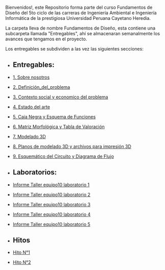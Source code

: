 Bienvenidos!, este Repositorio forma parte del curso Fundamentos de Diseño del 5to ciclo de las carreras de Ingeniería Ambiental e Ingeniería Informática de la prestigiosa Universidad Peruana Cayetano Heredia.

La carpeta lleva de nombre Fundamentos de Diseño, esta contiene una subcarpeta llamada "Entregables", ahí se almacenaran semanalmente los avances que tengamos en el proyecto.

Los entregables se subdividen a las vez las siguientes secciones:
- ## Entregables:
- [1. Sobre nosotros](https://github.com/JefHuiza/Fundamentos-de-Dise-o/blob/116a9fa115f0d13ad5f4e51eb671597e49db63f2/Fundamentos_de_Dise%C3%B1o/Entregables/1_Sobre_nosotros.md)
- [2. Definición_del_problema](https://github.com/JefHuiza/Fundamentos-de-Dise-o/blob/799e61d3f72133979809e86f2a496d57201015f4/Fundamentos_de_Dise%C3%B1o/Entregables/3_Definici%C3%B3n-del-Problema.md)
- [3. Contexto social y economico del problema](https://github.com/JefHuiza/Fundamentos-de-Dise-o/blob/0f47791abfdf0e254435b654e13beadf5524e470/Fundamentos_de_Dise%C3%B1o/Entregables/2_Contexto-Social-y-Econ%C3%B3mico.md)
- [4. Estado del arte](https://github.com/JefHuiza/Fundamentos-de-Dise-o/blob/8f1077a10d3ae14d8b923663a9135eb9174fe525/Fundamentos_de_Dise%C3%B1o/Entregables/4_Estado_de_Arte.md)
- [5. Caja Negra y Esquema de Funciones](https://github.com/JefHuiza/Fundamentos-de-Dise-o/blob/ec3444575b3c4548fb7dc967faefae2c8bda794c/Fundamentos_de_Dise%C3%B1o/Entregables/5_Caja_negra_y_esquema_de_funciones.md)
- [6. Matriz Morfológica y Tabla de Valoración](https://github.com/JefHuiza/Fundamentos-de-Dise-o/blob/e1b70ea1e308695a9329a4a3a070208f5907c88b/Fundamentos_de_Dise%C3%B1o/Entregables/6_Matriz_morfol%C3%B3gica_y_tabla_de_valoraci%C3%B3n.md)
- [7. Modelado 3D](https://github.com/JefHuiza/Fundamentos-de-Dise-o/blob/a314223a0bf921b49dcc9b178479f3a6e7891492/Fundamentos_de_Dise%C3%B1o/Entregables/7_Modelo_3D.md)
- [8. Planos de modelado 3D y archivos para impresión 3D](https://github.com/JefHuiza/Fundamentos-de-Dise-o/blob/552885c2a8842990647830e1405d4367a667fc0e/Fundamentos_de_Dise%C3%B1o/Entregables/8_Planos_3D_%20y_%20arch_impresi%C3%B3n.md)
- [9. Esquemático del Circuito y Diagrama de Flujo](https://github.com/JefHuiza/Fundamentos-de-Dise-o/blob/c6cfa1649115462fe3aae47b4de3f4792fbb14fc/Fundamentos_de_Dise%C3%B1o/Entregables/9_Presentaci%C3%B3n_avance_y_esquem%C3%A1tico_electr%C3%B3nico.md)
-  ## Laboratorios:
- [Informe Taller equipo10 laboratorio 1](https://github.com/JefHuiza/Fundamentos-de-Dise-o/blob/main/Fundamentos_de_Dise%C3%B1o/Entregables/Informe-Taller-equipo10-Lab.md)
- [Informe Taller equipo10 laboratorio 2](https://github.com/JefHuiza/Fundamentos-de-Dise-o/blob/19f41eab522f964a509af359af68306e28faf45c/Fundamentos_de_Dise%C3%B1o/Talleres/T02%20Ejercicios_fund_Electr%C3%B3nica.md)
- [Informe Taller equipo10 laboratorio 3](https://github.com/JefHuiza/Fundamentos-de-Dise-o/blob/b37ac6ff50b7930de4606f1caca57c6093a5aba1/Fundamentos_de_Dise%C3%B1o/Talleres/T03%20Ejercicios_fund_Electr%C3%B3nica_II.md)
- [Informe Taller equipo10 laboratorio 4](https://github.com/JefHuiza/Fundamentos-de-Dise-o/blob/a9fac1734bc25b42dc7d55fab3e107e270b1e656/Fundamentos_de_Dise%C3%B1o/Talleres/T04_Modelado_3D.md)
- [Informe Taller equipo10 laboratorio 5](https://github.com/JefHuiza/Fundamentos-de-Dise-o/blob/25df156ec01da46170731fef27c112b41f34d8cf/Fundamentos_de_Dise%C3%B1o/Talleres/T05_Esquem%C3%A1tico_del_circuito_electr%C3%B3nico.md)

- ## Hitos
- [Hito N°1](https://github.com/JefHuiza/Fundamentos-de-Dise-o/tree/4a324969197a96809a19e9a0f64b6eff4337a9c3/Fundamentos_de_Dise%C3%B1o/Hitos/Hito_1)
- [Hito N°2](https://github.com/JefHuiza/Fundamentos-de-Dise-o/tree/fb50f0b90af37476270f0e3317eefeaac04d318d/Fundamentos_de_Dise%C3%B1o/Hitos/Hito_2)
